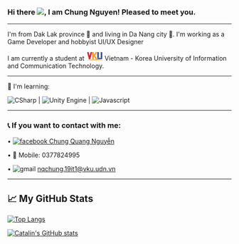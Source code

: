 ### Hi there <img src="https://raw.githubusercontent.com/MartinHeinz/MartinHeinz/master/wave.gif" width="25px">, I am Chung Nguyen! Pleased to meet you.

---
I'm from Dak Lak province 🐘 and living in Da Nang city 🐉. I'm working as a Game Developer and hobbyist UI/UX Designer 

I am currently a student at <img src="https://github.com/omeganoob/omeganoob/blob/main/images.png" alt="VKU Logo" height="20"/> Vietnam - Korea University of Information and Communication Technology.

---

📖 I'm learning:

<img src="https://cdn.worldvectorlogo.com/logos/c--4.svg" alt="CSharp" width="32" height="32"/> | <img src="https://cdn.worldvectorlogo.com/logos/unity-69.svg" alt="Unity Engine" width="32" height="32"/> | <img src="https://cdn.worldvectorlogo.com/logos/logo-javascript.svg" alt="Javascript" width="32" height="32"/>

---

### 📞 If you want to contact with me:
 • [<img src="https://cdn.worldvectorlogo.com/logos/facebook-3-2.svg" alt="facebook" width="20" height="20" /> Chung Quang Nguyễn](https://www.facebook.com/ccc90) 
 
 • 📱 Mobile: 0377824995
 
 • <img src="https://cdn.worldvectorlogo.com/logos/official-gmail-icon-2020-.svg" alt = "gmail" width="20" height="20"/> nqchung.19it1@vku.udn.vn

---

## &#x1f4c8; My GitHub Stats

[![Top Langs](https://github-readme-stats.vercel.app/api/top-langs/?username=omeganoob&layout=compact&hide=html,css&theme=merko)](https://github.com/anuraghazra/github-readme-stats)

[![Catalin's GitHub stats](https://github-readme-stats.vercel.app/api?username=omeganoob&theme=merko)](https://github.com/anuraghazra/github-readme-stats)


<!--
**omeganoob/omeganoob** is a ✨ _special_ ✨ repository because its `README.md` (this file) appears on your GitHub profile.

